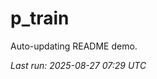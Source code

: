 # p_train

Auto-updating README demo.

<!--START_SECTION:status-->
_Last run: 2025-08-27 07:29 UTC_
<!--END_SECTION:status-->



















































































































































